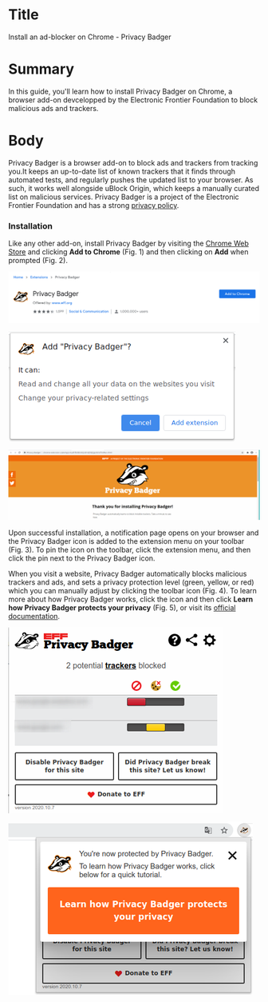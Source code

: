 # Title  #
Install an ad-blocker on Chrome - Privacy Badger

# Summary #
In this guide, you'll learn how to install Privacy Badger on Chrome, a browser add-on devcelopped by the Electronic Frontier Foundation to block malicious ads and trackers.

# Body #
Privacy Badger is a browser add-on to block ads and trackers from tracking you.It keeps an up-to-date list of known trackers that it finds through automated tests, and regularly pushes the updated list to your browser. As such, it works well alongside uBlock Origin, which keeps a manually curated list on malicious services. Privacy Badger is a project of the Electronic Frontier Foundation and has a strong [privacy policy][1].

### Installation ###

Like any other add-on, install Privacy Badger by visiting the [Chrome Web Store][2] and clicking **Add to Chrome** (Fig. 1) and then clicking on **Add** when prompted (Fig. 2).

![Fig. 1: Download Privacy Badger](../images/Chrome/badger-add.png?raw=true)

![Fig. 2: Add Privacy Badger to Chrome](../images/Chrome/badger-prompt.png?raw=true)

![Fig. 3: Notification of successful installation](../images/Chrome/badger-notify.png?raw=true)

Upon successful installation, a notification page opens on your browser and the Privacy Badger icon is added to the extension menu on your toolbar (Fig. 3). To pin the icon on the toolbar, click the extension menu, and then click the pin next to the Privacy Badger icon. 

When you visit a website, Privacy Badger automatically blocks malicious trackers and ads, and sets a privacy protection level (green, yellow, or red) which you can manually adjust by clicking the toolbar icon (Fig. 4). To learn more about how Privacy Badger works, click the icon and then click **Learn how Privacy Badger protects your privacy** (Fig. 5), or visit its [official documentation][3].

![Fig. 4: Privacy Badger pop-up interface](../images/Chrome/badger-test.png?raw=true)

![Fig. 5: Learn more about Privacy Badger](../images/Chrome/badger-learn.png?raw=true)

[1]: https://www.eff.org/code/privacy/policy

[2]: https://chrome.google.com/webstore/detail/privacy-badger/pkehgijcmpdhfbdbbnkijodmdjhbjlgp

[3]: https://privacybadger.org/
